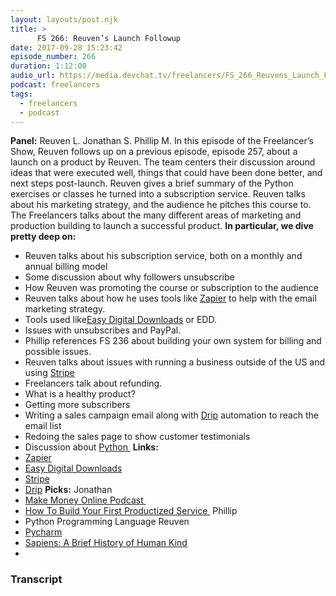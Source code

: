 ```yaml
---
layout: layouts/post.njk
title: >
      FS 266: Reuven’s Launch Followup
date: 2017-09-28 15:23:42
episode_number: 266
duration: 1:12:00
audio_url: https://media.devchat.tv/freelancers/FS_266_Reuvens_Launch_Followup.mp3
podcast: freelancers
tags: 
  - freelancers
  - podcast
---
```


 **Panel:** Reuven L. Jonathan S. Phillip M. In this episode of the Freelancer’s Show, Reuven follows up on a previous episode, episode 257, about a launch on a product by Reuven. The team centers their discussion around ideas that were executed well, things that could have been done better, and next steps post-launch. Reuven gives a brief summary of the Python exercises or classes he turned into a subscription service. Reuven talks about his marketing strategy, and the audience he pitches this course to. The Freelancers talks about the many different areas of marketing and production building to launch a successful product. **In particular, we dive pretty deep on:**
- Reuven talks about his subscription service, both on a monthly and annual billing model
- Some discussion about why followers unsubscribe
- How Reuven was promoting the course or subscription to the audience
- Reuven talks about how he uses tools like [Zapier](https://zapier.com) to help with the email marketing strategy.
- Tools used like[Easy Digital Downloads](https://easydigitaldownloads.com) or EDD.
- Issues with unsubscribes and PayPal.
- Phillip references FS 236 about building your own system for billing and possible issues.
- Reuven talks about issues with running a business outside of the US and using [Stripe](https://stripe.com)
- Freelancers talk about refunding.
- What is a healthy product?
- Getting more subscribers
- Writing a sales campaign email along with [Drip](https://www.drip.co/pricing) automation to reach the email list
- Redoing the sales page to show customer testimonials
- Discussion about&nbsp;[Python&nbsp;](https://lerner.co.il/practice-makes-python/)
**Links:**
- [Zapier](https://zapier.com)
- [Easy Digital Downloads](https://easydigitaldownloads.com)
- [Stripe](https://stripe.com)
- [Drip](https://www.drip.co/pricing)
**Picks:** Jonathan
- [Make Money Online Podcast&nbsp;](https://makemoneyonline.exposed)
- [How To Build Your First Productized Service&nbsp;](https://expensiveproblem.com/how-to-build-your-first-productized-service)
Phillip
- Python Programming Language
Reuven
- [Pycharm](https://www.jetbrains.com/pycharm/)
- [Sapiens: A Brief History of Human Kind](https://www.amazon.com/dp/B00ICN066A/ref=dp-kindle-redirect?_encoding=UTF8&btkr=1)
- 


### Transcript


